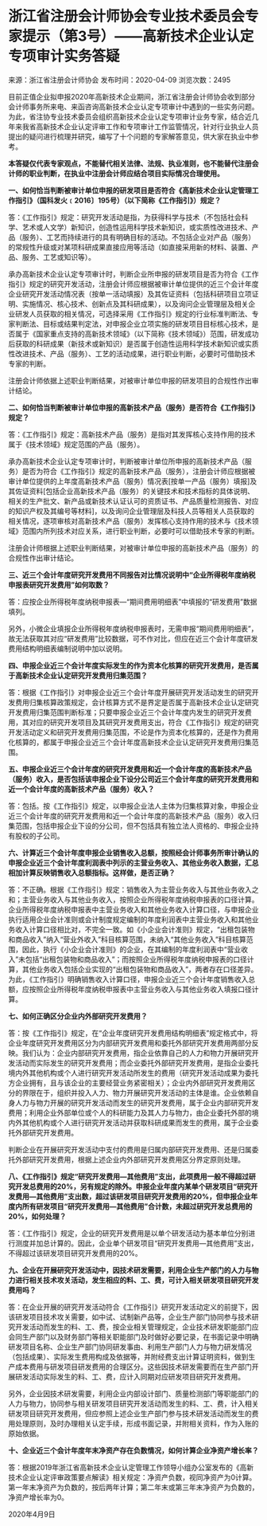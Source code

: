 # 浙江省注册会计师协会专业技术委员会专家提示（第3号）——高新技术企业认定专项审计实务答疑

来源：浙江省注册会计师协会 发布时间：2020-04-09 浏览次数：2495

目前正值企业拟申报2020年高新技术企业期间，浙江省注册会计师协会收到部分会计师事务所来电、来函咨询高新技术企业认定专项审计中遇到的一些实务问题。为此，省注协专业技术委员会组织高新技术企业认定专项审计业务专家，结合近几年来我省高新技术企业认定评审工作和专项审计工作监管情况，针对行业执业人员提出的疑问进行梳理并研究，编写了十个问题的专家解答意见，供大家在执业中参考。

**本答疑仅代表专家观点，不能替代相关法律、法规、执业准则，也不能替代注册会计师的职业判断，在执业中注册会计师应结合项目实际情况合理使用。**

**一、如何恰当判断被审计单位申报的研发项目是否符合《高新技术企业认定管理工作指引》（国科发火﹝2016〕195号）（以下简称《工作指引》）规定？**

答：《工作指引》规定：研究开发活动是指，为获得科学与技术（不包括社会科学、艺术或人文学）新知识，创造性运用科学技术新知识，或实质性改进技术、产品（服务）、工艺而持续进行的具有明确目标的活动。不包括企业对产品（服务）的常规性升级或对某项科研成果直接应用等活动（如直接采用新的材料、装置、产品、服务、工艺或知识等）。

承办高新技术企业认定专项审计时，判断企业所申报的研发项目是否为符合《工作指引》规定的研究开发活动，注册会计师应根据被审计单位提供的近三个会计年度企业研究开发活动情况表（按单一活动填报）及其佐证资料（包括科研项目立项证明、实施情况、核心技术、创新点及其科研成果），以及询问企业管理层及相关企业研发人员获取的相关情况，可选择采用《工作指引》规定的行业标准判断法、专家判断法、目标或结果判定法，对申报企业立项实施的研发项目目标核心技术，是否属于《国家重点支持的高新技术领域》（以下简称《技术领域》）范围，研发成功后获取的科研成果（新技术或新知识）是否属于创造性运用科学技术新知识或实质性改进技术、产品（服务）、工艺的活动成果，进行职业判断，必要时可借助技术专家的判断。

注册会计师依据上述职业判断结果，对被审计单位申报的研发项目的合规性作出审计结论。

**二、如何恰当判断被审计单位申报的高新技术产品（服务）是否符合《工作指引》规定？**

答：《工作指引》规定：高新技术产品（服务）是指对其发挥核心支持作用的技术属于《技术领域》规定范围的产品（服务）。

承办高新技术企业认定专项审计时，判断被审计单位所申报的高新技术产品（服务）是否为符合《工作指引》规定的高新技术产品（服务），注册会计师应根据被审计单位提供的上年度高新技术产品（服务）情况表[按单一产品（服务）填报]及其佐证资料[包括企业高新技术产品（服务）的关键技术和技术指标的具体说明、相关的生产批文、新产品或新技术认证认可的资质证书、产品质量检测报告、对应的知识产权及其编号等材料]，以及询问企业管理层及科技人员等相关人员获取的相关情况，逐项审核对高新技术产品（服务）发挥核心支持作用的技术与《技术领域》范围内所列技术对应关系，进行职业判断，必要时可以借助技术专家的判断。

注册会计师根据上述职业判断结果，对被审计单位申报的高新技术产品（服务）的合规性作出审计结论。

**三、近三个会计年度研究开发费用不同报告对比情况说明中“企业所得税年度纳税申报表研究开发费用”如何取数？**

答：应按企业所得税年度纳税申报表—“期间费用明细表”中填报的“研发费用”数据填列。

另外，小微企业填报企业所得税年度纳税申报表时，无需申报“期间费用明细表”，故无法获取其对应“研发费用”比较数据，可不作对比，但应在近三个会计年度研发费用结构明细表编制说明中加以说明。

**四、申报企业近三个会计年度实际发生的作为资本化核算的研究开发费用，是否属于高新技术企业认定研究开发费用归集范围？**

答：根据《工作指引》对申报企业近三个会计年度开展研究开发活动发生的研究开发费用归集核算政策规定，会计核算方式不是界定是否属于高新技术企业认定研究开发费用归集范围判断标准；只要申报企业近三个会计年度内发生的研究开发费用，其对应的研究开发项目及其研究开发费用支出，符合《工作指引》规定的研究开发活动定义和研究开发费用归集范围，不论是作为资本化核算的，还是作为费用化核算的，都属于申报企业近三个会计年度高新技术企业认定研究开发费用归集范围。

**五、申报企业近三个会计年度的研究开发费用和近一个会计年度的高新技术产品（服务）收入，是否包括该申报企业下设分公司近三个会计年度的研究开发费用和近一个会计年度的高新技术产品（服务）收入？**

答：包括。按《工作指引》规定，以申报企业法人主体为归集核算对象，申报企业近三个会计年度的研究开发费用和近一个会计年度的高新技术产品（服务）收入归集范围，包括申报企业下设的分公司，但不包括具有独立法人资格的、申报企业持有股权的子公司。

**六、计算近三个会计年度申报企业销售收入总额，按照经会计师事务所审计确认的申报企业近三个会计年度利润表中列示的主营业务收入、其他业务收入数据，汇总相加计算反映销售收入总额指标。这样做，是否正确？**

答：不正确。根据《工作指引》规定：销售收入为主营业务收入与其他业务收入之和；主营业务收入与其他业务收入，按照企业所得税年度纳税申报表的口径计算。企业所得税年度纳税申报表中主营业务收入和其他业务收入计算口径，与申报企业执行适用企业会计准则或会计制度规定编制的年度利润表中主营业务收入和其他业务收入计算口径相比对，不完全一致。如《小企业会计准则》规定，“出租包装物和商品收入”纳入“营业外收入”科目核算范围，未纳入“其他业务收入”科目核算范围，因此，执行《小企业会计准则》的企业，在其编制的年度利润表中“营业收入”未包括“出租包装物和商品收入”；而按照企业所得税年度纳税申报表的口径计算，其他业务收入包括企业实现的“出租包装物和商品收入”，两者存在口径差异。为此，《工作指引》明确销售收入计算口径，申报企业近三个会计年度销售收入总额，应按照企业所得税年度纳税申报表中主营业务收入与其他业务收入填报口径计算。

**七、如何正确区分企业内外部研究开发费用？**

答：按《工作指引》规定，在“企业年度研究开发费用结构明细表”规定格式中，将企业年度研究开发费用区分为内部研究开发费用和委托外部研究开发费用两部分反映。我们认为：企业内部研究开发费用，指企业依靠自己的人力和物力开展研究开发活动而实际发生的研究开发费用；而企业委托外部研究开发费用，是指企业委托境内外其他机构或个人进行研究开发活动所发生的费用（研究开发活动成果为委托方企业拥有，且与该企业的主要经营业务紧密相关）；企业内外部研究开发费用区分的界限在于，组织并投入人力、物力开展研究开发活动的主体是谁。企业依赖自身人力与物力开展的研究开发活动而发生的研究开发费用，属于企业内部研究开发费用；利用企业外部单位或个人的科研能力及其人力与物力，由企业委托外部的境内外其他机构或个人进行研究开发活动并获取科研成果而发生的费用，属于企业委托外部研究开发费用。

判断企业在开展研究开发活动中支付的费用是归属内部研究开发费用、还是归属委托外部研究开发费用，根据上述企业内外部研究开发费用区分界定原则处理。

**八、《工作指引》规定“研究开发费用—其他费用”支出，此项费用一般不得超过研究开发总费用的20%，另有规定的除外。申报企业年度内某单个研发项目“研究开发费用—其他费用”支出数，超过该研发项目研究开发费用的20%，但申报企业年度内所有研发项目“研究开发费用—其他费用”合计数，未超过研究开发总费用的20%，如何处理？**

答：《工作指引》规定，企业的研究开发费用是以单个研发活动为基本单位分别进行测度并加总计算的。因此，企业单个研发项目“研究开发费用—其他费用”支出，不得超过该研发项目研究开发费用的20%。

**九、企业在开展研究开发活动中，因技术研发需要，利用企业生产部门的人力与物力进行相关技术攻关活动，发生相应的料、工、费，可计入相关研发项目研究开发费用吗？**

答：在企业开展的研究开发活动符合《工作指引》研究开发活动定义的前提下，因该研发项目技术攻关需要，如中试、试制新产品等，企业生产部门协同参与技术研究开发活动而发生的料、工、费，按企业相关管理规定，企业技术研发职能部门应会同生产部门以及财务部门等相关职能部门及时做好必要记录，在书面记录中明确研发项目名称、企业生产部门协同研发事由、利用生产部门人力与物力研发情况（包括成果）、实际发生费用构成及依据等，并附经费支出计算证明资料，做到生产成本费用与研发项目研发费用的合理区分。这些因技术研发需要而在生产部门开展研发活动实际发生的料、工、费，应计入同期对应研发项目研究开发费用。

另外，企业因技术研发需要，利用企业内部设计部门、质量检测部门等职能部门的人力与物力，协同参与相关研发项目研究开发活动而发生的料、工、费，计入相关研发项目研究开发费用，但应参照上述企业生产部门参与技术研发活动而发生的费用处理原则，及时办理相关认定手续，形成书面记录，并附相关资料，作为入账的原始依据。

**十、企业近三个会计年度年末净资产存在负数情况，如何计算企业净资产增长率？**

答：根据2019年浙江省高新技术企业认定管理工作领导小组办公室发布的《高新技术企业认定评审政策要点解读》相关规定：净资产负数，视同净资产为0计算。第一年末净资产为负数的，按后两年计算；第二年末或第三年末净资产为负数的，净资产增长率为0。

2020年4月9日